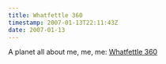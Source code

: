 ```yaml
---
title: Whatfettle 360
timestamp: 2007-01-13T22:11:43Z
date: 2007-01-13
---
```


<p>A planet all about me, me, me: <a href="http://360.whatfettle.com/">Whatfettle 360</a></p>